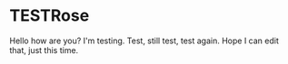 # TESTRose 
Hello how are you? 
I'm testing. 
Test, still test, test again. Hope I can edit that, just this time. 
